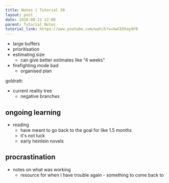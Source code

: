 ```yaml
---
title: Notes | Tutorial 30
layout: post
date: 2020-08-21 12:00
parent: Tutorial Notes
tutorial_link: https://www.youtube.com/watch?v=UwC65hay9F0
---
```


- large buffers
- prioritisation
- estimating size
  - can give better estimates like "4 weeks"
- firefighting mode bad
  - organised plan

goldratt:

- current reality tree
  - negative branches

## ongoing learning

- reading
  - have meant to go back to the goal for like 1.5 months
  - it's not luck
  - early heinlein novels

## procrastination

- notes on what was working
  - resource for when I have trouble again - something to come back to
